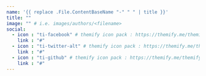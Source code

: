 ```yaml
---
name: '{{ replace .File.ContentBaseName "-" " " | title }}'
title: ""
image: "" # i.e. images/authors/<filename>
social:
  - icon : "ti-facebook" # themify icon pack : https://themify.me/themify-icons
    link : "#"
  - icon : "ti-twitter-alt" # themify icon pack : https://themify.me/themify-icons
    link : "#"
  - icon : "ti-github" # themify icon pack : https://themify.me/themify-icons
    link : "#"
---
```

<!-- insert bio here -->
